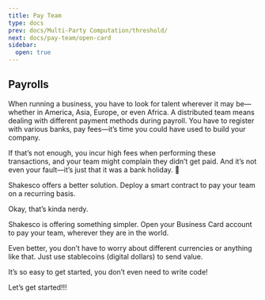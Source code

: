 ```yaml
---
title: Pay Team
type: docs
prev: docs/Multi-Party Computation/threshold/
next: docs/pay-team/open-card
sidebar:
  open: true
---
```


## Payrolls

When running a business, you have to look for talent wherever it may be—whether in America, Asia, Europe, or even Africa. A distributed team means dealing with different payment methods during payroll. You have to register with various banks, pay fees—it’s time you could have used to build your company.

If that’s not enough, you incur high fees when performing these transactions, and your team might complain they didn’t get paid. And it’s not even your fault—it’s just that it was a bank holiday. 🤨

Shakesco offers a better solution. Deploy a smart contract to pay your team on a recurring basis.

Okay, that’s kinda nerdy.

Shakesco is offering something simpler. Open your Business Card account to pay your team, wherever they are in the world.

Even better, you don’t have to worry about different currencies or anything like that. Just use stablecoins (digital dollars) to send value.

It’s so easy to get started, you don’t even need to write code!

Let’s get started!!!
